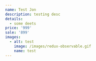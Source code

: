```yaml
---
name: Test Jon
description: testing desc
details:
  - some deets
price: '999'
sale: '899'
images:
  - alt: test
    image: /images/redux-observable.gif
    name: test
---
```


